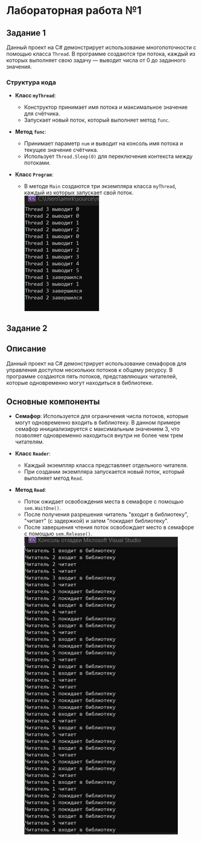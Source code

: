 # Лабораторная работа №1
## Задание 1
Данный проект на C# демонстрирует использование многопоточности с помощью класса `Thread`. В программе создаются три потока, каждый из которых выполняет свою задачу — выводит числа от 0 до заданного значения.
### Структура кода

- **Класс `myThread`**:
  - Конструктор принимает имя потока и максимальное значение для счётчика.
  - Запускает новый поток, который выполняет метод `func`.

- **Метод `func`**:
  - Принимает параметр `num` и выводит на консоль имя потока и текущее значение счётчика.
  - Использует `Thread.Sleep(0)` для переключения контекста между потоками.

- **Класс `Program`**:
  - В методе `Main` создаются три экземпляра класса `myThread`, каждый из которых запускает свой поток.
![Вывод программы](https://github.com/sorrymorning/ThreadLab/blob/main/%D0%9F%D0%BE%D1%82%D0%BE%D0%BA%D0%B8.png)
## Задание 2

## Описание
Данный проект на C# демонстрирует использование семафоров для управления доступом нескольких потоков к общему ресурсу. В программе создаются пять потоков, представляющих читателей, которые одновременно могут находиться в библиотеке.
## Основные компоненты

- **Семафор**: Используется для ограничения числа потоков, которые могут одновременно входить в библиотеку. В данном примере семафор инициализируется с максимальным значением 3, что позволяет одновременно находиться внутри не более чем трем читателям.

- **Класс `Reader`**:
  - Каждый экземпляр класса представляет отдельного читателя.
  - При создании экземпляра запускается новый поток, который выполняет метод `Read`.

- **Метод `Read`**:
  - Поток ожидает освобождения места в семафоре с помощью `sem.WaitOne()`.
  - После получения разрешения читатель "входит в библиотеку", "читает" (с задержкой) и затем "покидает библиотеку".
  - После завершения чтения поток освобождает место в семафоре с помощью `sem.Release()`.
![Вывод программы](https://github.com/sorrymorning/ThreadLab/blob/main/%D1%81%D0%B5%D0%BC.png)
